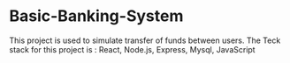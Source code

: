 # Basic-Banking-System

This project is used to simulate transfer of funds between users.
The Teck stack for this project is : React, Node.js, Express, Mysql, JavaScript
